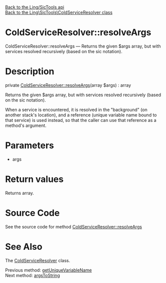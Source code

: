 [Back to the Ling/SicTools api](https://github.com/lingtalfi/SicTools/blob/master/doc/api/Ling/SicTools.md)<br>
[Back to the Ling\SicTools\ColdServiceResolver class](https://github.com/lingtalfi/SicTools/blob/master/doc/api/Ling/SicTools/ColdServiceResolver.md)


ColdServiceResolver::resolveArgs
================



ColdServiceResolver::resolveArgs — Returns the given $args array, but with services resolved recursively (based on the sic notation).




Description
================


private [ColdServiceResolver::resolveArgs](https://github.com/lingtalfi/SicTools/blob/master/doc/api/Ling/SicTools/ColdServiceResolver/resolveArgs.md)(array $args) : array




Returns the given $args array, but with services resolved recursively (based on the sic notation).

When a service is encountered, it is resolved in the "background" (on another stack's location),
and a reference (unique variable name bound to that service) is used instead, so that the caller can use
that reference as a method's argument.




Parameters
================


- args

    


Return values
================

Returns array.








Source Code
===========
See the source code for method [ColdServiceResolver::resolveArgs](https://github.com/lingtalfi/SicTools/blob/master/ColdServiceResolver.php#L362-L389)


See Also
================

The [ColdServiceResolver](https://github.com/lingtalfi/SicTools/blob/master/doc/api/Ling/SicTools/ColdServiceResolver.md) class.

Previous method: [getUniqueVariableName](https://github.com/lingtalfi/SicTools/blob/master/doc/api/Ling/SicTools/ColdServiceResolver/getUniqueVariableName.md)<br>Next method: [argsToString](https://github.com/lingtalfi/SicTools/blob/master/doc/api/Ling/SicTools/ColdServiceResolver/argsToString.md)<br>

